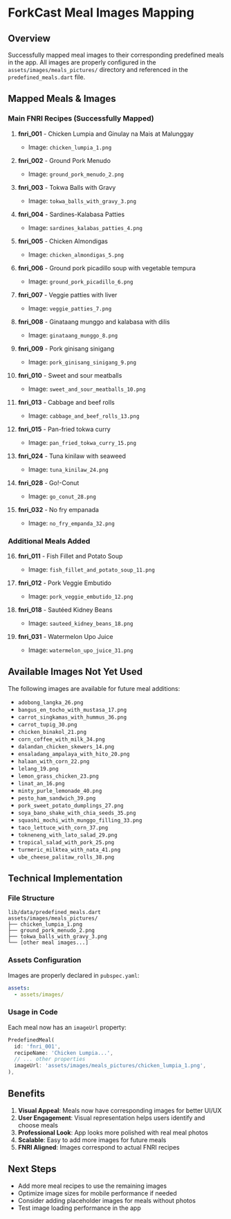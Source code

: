 # ForkCast Meal Images Mapping

## Overview
Successfully mapped meal images to their corresponding predefined meals in the app. All images are properly configured in the `assets/images/meals_pictures/` directory and referenced in the `predefined_meals.dart` file.

## Mapped Meals & Images

### Main FNRI Recipes (Successfully Mapped)
1. **fnri_001** - Chicken Lumpia and Ginulay na Mais at Malunggay
   - Image: `chicken_lumpia_1.png`

2. **fnri_002** - Ground Pork Menudo
   - Image: `ground_pork_menudo_2.png`

3. **fnri_003** - Tokwa Balls with Gravy
   - Image: `tokwa_balls_with_gravy_3.png`

4. **fnri_004** - Sardines-Kalabasa Patties
   - Image: `sardines_kalabas_patties_4.png`

5. **fnri_005** - Chicken Almondigas
   - Image: `chicken_almondigas_5.png`

6. **fnri_006** - Ground pork picadillo soup with vegetable tempura
   - Image: `ground_pork_picadillo_6.png`

7. **fnri_007** - Veggie patties with liver
   - Image: `veggie_patties_7.png`

8. **fnri_008** - Ginataang munggo and kalabasa with dilis
   - Image: `ginataang_munggo_8.png`

9. **fnri_009** - Pork ginisang sinigang
   - Image: `pork_ginisang_sinigang_9.png`

10. **fnri_010** - Sweet and sour meatballs
    - Image: `sweet_and_sour_meatballs_10.png`

11. **fnri_013** - Cabbage and beef rolls
    - Image: `cabbage_and_beef_rolls_13.png`

12. **fnri_015** - Pan-fried tokwa curry
    - Image: `pan_fried_tokwa_curry_15.png`

13. **fnri_024** - Tuna kinilaw with seaweed
    - Image: `tuna_kinilaw_24.png`

14. **fnri_028** - Go!-Conut
    - Image: `go_conut_28.png`

15. **fnri_032** - No fry empanada
    - Image: `no_fry_empanda_32.png`

### Additional Meals Added
16. **fnri_011** - Fish Fillet and Potato Soup
    - Image: `fish_fillet_and_potato_soup_11.png`

17. **fnri_012** - Pork Veggie Embutido
    - Image: `pork_veggie_embutido_12.png`

18. **fnri_018** - Sautéed Kidney Beans
    - Image: `sauteed_kidney_beans_18.png`

19. **fnri_031** - Watermelon Upo Juice
    - Image: `watermelon_upo_juice_31.png`

## Available Images Not Yet Used
The following images are available for future meal additions:

- `adobong_langka_26.png`
- `bangus_en_tocho_with_mustasa_17.png`
- `carrot_singkamas_with_hummus_36.png`
- `carrot_tupig_30.png`
- `chicken_binakol_21.png`
- `corn_coffee_with_milk_34.png`
- `dalandan_chicken_skewers_14.png`
- `ensaladang_ampalaya_with_hito_20.png`
- `halaan_with_corn_22.png`
- `lelang_19.png`
- `lemon_grass_chicken_23.png`
- `linat_an_16.png`
- `minty_purle_lemonade_40.png`
- `pesto_ham_sandwich_39.png`
- `pork_sweet_potato_dumplings_27.png`
- `soya_bano_shake_with_chia_seeds_35.png`
- `squashi_mochi_with_munggo_filling_33.png`
- `taco_lettuce_with_corn_37.png`
- `tokneneng_with_lato_salad_29.png`
- `tropical_salad_with_pork_25.png`
- `turmeric_milktea_with_nata_41.png`
- `ube_cheese_palitaw_rolls_38.png`

## Technical Implementation

### File Structure
```
lib/data/predefined_meals.dart
assets/images/meals_pictures/
├── chicken_lumpia_1.png
├── ground_pork_menudo_2.png
├── tokwa_balls_with_gravy_3.png
└── [other meal images...]
```

### Assets Configuration
Images are properly declared in `pubspec.yaml`:
```yaml
assets:
  - assets/images/
```

### Usage in Code
Each meal now has an `imageUrl` property:
```dart
PredefinedMeal(
  id: 'fnri_001',
  recipeName: 'Chicken Lumpia...',
  // ... other properties
  imageUrl: 'assets/images/meals_pictures/chicken_lumpia_1.png',
),
```

## Benefits
1. **Visual Appeal**: Meals now have corresponding images for better UI/UX
2. **User Engagement**: Visual representation helps users identify and choose meals
3. **Professional Look**: App looks more polished with real meal photos
4. **Scalable**: Easy to add more images for future meals
5. **FNRI Aligned**: Images correspond to actual FNRI recipes

## Next Steps
- Add more meal recipes to use the remaining images
- Optimize image sizes for mobile performance if needed
- Consider adding placeholder images for meals without photos
- Test image loading performance in the app